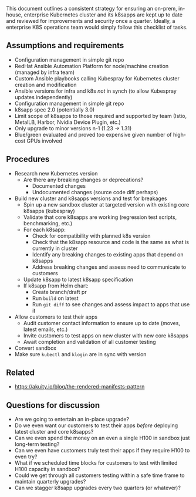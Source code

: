 This document outlines a consistent strategy for ensuring an on-prem, in-house, enterprise Kubernetes cluster and its k8sapps are kept up to date and reviewed for improvements and security once a quarter. Ideally, a enterprise K8S operations team would simply follow this checklist of tasks.

## Assumptions and requirements

- Configuration management in simple git repo
- RedHat Ansible Automation Platform for node/machine creation (managed by infra team)
- Custom Ansible playbooks calling Kubespray for Kubernetes cluster creation and modification
- Ansible versions for infra and k8s *not* in synch (to allow Kubespray updates independently)
- Configuration management in simple git repo
- k8sapp spec 2.0 (potentially 3.0)
- Limit scope of k8sapps to those required and supported by team (Istio, MetalLB, Harbor, Nvidia Device Plugin, etc.)
- Only upgrade to minor versions n-1 (1.23 -> 1.31)
- Blue/green evaluated and proved too expensive given number of high-cost GPUs involved
## Procedures

- Research new Kubernetes version
	- Are there any breaking changes or deprecations?
		- Documented changes
		- Undocumented changes (source code diff perhaps)
- Build new cluster and k8sapps versions and test for breakages
	- Spin up a new sandbox cluster at targeted version with existing core k8sapps (kubespray)
	- Validate that core k8sapps are working (regression test scripts, benchmarking, etc.)
	- For each k8sapp:
		- Check for compatibility with planned k8s version
		- Check that the k8sapp resource and code is the same as what is currently in cluster
		- Identify any breaking changes to existing apps that depend on k8sapps
		- Address breaking changes and assess need to communicate to customers
	- Update k8sapp to latest k8sapp specification
	- If k8sapp from Helm chart:
		- Create branch/draft pr
		- Run `build` on latest
		- Run `git diff` to see changes and assess impact to apps that use it
- Allow customers to test their apps
	- Audit customer contact information to ensure up to date (moves, latest emails, etc.)
	- Invite customers to test apps on new cluster with new core k8sapps
	- Await completion and validation of all customer testing
- Convert sandbox
- Make sure `kubectl` and `klogin` are in sync with version
## Related

- https://akuity.io/blog/the-rendered-manifests-pattern

## Questions for discussion

- Are we going to entertain an in-place upgrade?
- Do we even want our customers to test their apps *before* deploying latest cluster and core k8sapps?
- Can we even spend the money on an even a single H100 in sandbox just long-term testing?
- Can we even have customers truly test their apps if they require H100 to even try?
- What if we scheduled time blocks for customers to test with limited H100 capacity in sandbox?
- Could we get through all customers testing within a safe time frame to maintain quarterly upgrades?
- Can we stagger k8sapp upgrades every two quarters (or whatever)?